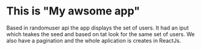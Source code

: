 # This is "My awsome app"
Based in randomuser api the app displays the set of users. It had an iput which teakes the seed and based on tat look for the same set of users. We also have a pagination and the whole aplication is creates in ReactJs.

